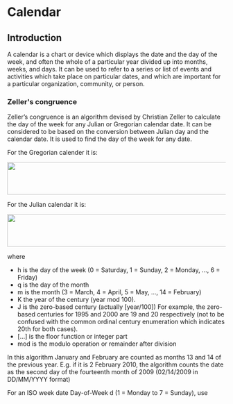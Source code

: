 # Calendar

## Introduction
A calendar is a chart or device which displays the date and the day of the week, and often the whole of a particular year divided up into months, weeks, and days. It can be used to refer to a series or list of events and activities which take place on particular dates, and which are important for a particular organization, community, or person.

### Zeller's congruence
Zeller’s congruence is an algorithm devised by Christian Zeller to calculate the day of the week for any Julian or Gregorian calendar date. It can be considered to be based on the conversion between Julian day and the calendar date. It is used to find the day of the week for any date. 

For the Gregorian calender it is:

<img src="https://user-images.githubusercontent.com/80700297/114757124-17c01500-9d79-11eb-9b82-f4638104de7c.PNG" width="700" height="75">

For the Julian calendar it is: 

<img src="https://user-images.githubusercontent.com/80700297/114758463-9ec1bd00-9d7a-11eb-9374-231a076c4978.PNG" width="700" height="75">

where

- h is the day of the week (0 = Saturday, 1 = Sunday, 2 = Monday, ..., 6 = Friday)
- q is the day of the month
- m is the month (3 = March, 4 = April, 5 = May, ..., 14 = February)
- K the year of the century (year mod 100).
- J is the zero-based century (actually [year/100]) For example, the zero-based centuries for 1995 and 2000 are 19 and 20 respectively (not to be confused with the common ordinal century enumeration which indicates 20th for both cases).
- [...] is the floor function or integer part
- mod is the modulo operation or remainder after division

In this algorithm January and February are counted as months 13 and 14 of the previous year. E.g. if it is 2 February 2010, the algorithm counts the date as the second day of the fourteenth month of 2009 (02/14/2009 in DD/MM/YYYY format)

For an ISO week date Day-of-Week d (1 = Monday to 7 = Sunday), use

